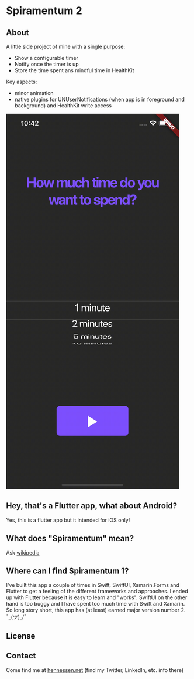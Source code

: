 # Spiramentum 2

## About

A little side project of mine with a single purpose:
- Show a configurable timer
- Notify once the timer is up
- Store the time spent ans mindful time in HealthKit

Key aspects:
- minor animation
- native plugins for UNUserNotifications (when app is in foreground and background) and HealthKit write access

![](./../../img/spiramentum2.gif)

## Hey, that's a Flutter app, what about Android?

Yes, this is a flutter app but it intended for iOS only!

## What does "Spiramentum" mean?

Ask [wikipedia](https://en.wiktionary.org/wiki/spiramentum)

## Where can I find Spiramentum 1?

I've built this app a couple of times in Swift, SwiftUI, Xamarin.Forms and Flutter to get a feeling
of the different frameworks and approaches. I ended up with Flutter because it is easy to learn
and "works". SwiftUI on the other hand is too buggy and I have spent too much time with Swift and 
Xamarin. So long story short, this app has (at least) earned major version number 2. ¯\_(ツ)_/¯

## License



## Contact

Come find me at [hennessen.net](http://hennessen.net) (find my Twitter, LinkedIn, etc. info there)
 
 



